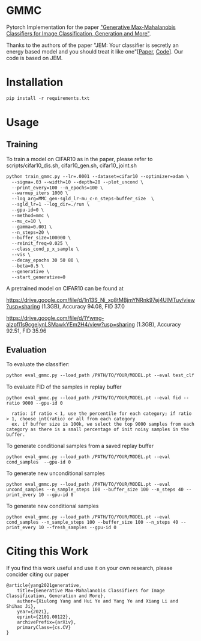 # GMMC

Pytorch Implementation for the paper ["Generative Max-Mahalanobis Classifiers for Image Classification, Generation and More"](https://arxiv.org/abs/2101.00122).

Thanks to the authors of the paper "JEM: Your classifier is secretly an energy based model and you should treat it like one"[[Paper](https://openreview.net/forum?id=Hkxzx0NtDB), [Code](https://github.com/wgrathwohl/JEM)]. Our code is based on JEM.

# Installation

```markdown
pip install -r requirements.txt
```

# Usage

## Training

To train a model on CIFAR10 as in the paper, please refer to scripts/cifar10_dis.sh, cifar10_gen.sh, cifar10_joint.sh

```markdown
python train_gmmc.py --lr=.0001 --dataset=cifar10 --optimizer=adam \
  --sigma=.03 --width=10 --depth=28 --plot_uncond \
  --print_every=100 --n_epochs=100 \
  --warmup_iters 1000 \
  --log_arg=MMC_gen-sgld_lr-mu_c-n_steps-buffer_size  \
  --sgld_lr=1 --log_dir=./run \
  --gpu-id=0 \
  --method=mmc \
  --mu_c=10 \
  --gamma=0.001 \
  --n_steps=20 \
  --buffer_size=100000 \
  --reinit_freq=0.025 \
  --class_cond_p_x_sample \
  --vis \
  --decay_epochs 30 50 80 \
  --beta=0.5 \
  --generative \
  --start_generative=0
```

A pretrained model on CIFAR10 can be found at

https://drive.google.com/file/d/1n13S_Ni_xg8tMBjmYNRnk97ej4UlMTuy/view?usp=sharing (1.3GB), Accuracy 94.08, FID 37.0

https://drive.google.com/file/d/1Ywmg-aIzpfl1s9cgeiynLSMawkYEm2H4/view?usp=sharing (1.3GB), Accuracy 92.51, FID 35.96

## Evaluation

To evaluate the classifier:
```markdown
python eval_gmmc.py --load_path /PATH/TO/YOUR/MODEL.pt --eval test_clf --dataset cifar_test --gpu-id 0
```

To evaluate FID of the samples in replay buffer
```shell script
python eval_gmmc.py --load_path /PATH/TO/YOUR/MODEL.pt --eval fid --ratio 9000 --gpu-id 0

  ratio: if ratio < 1, use the percentile for each category; if ratio > 1, choose int(ratio) or all from each category
  ex. if buffer size is 100k, we select the top 9000 samples from each category as there is a small percentage of init noisy samples in the buffer.
```

To generate conditional samples from a saved replay buffer

```shell script
python eval_gmmc.py --load_path /PATH/TO/YOUR/MODEL.pt --eval cond_samples  --gpu-id 0
```

To generate new unconditional samples
```shell script
python eval_gmmc.py --load_path /PATH/TO/YOUR/MODEL.pt --eval uncond_samples --n_sample_steps 100 --buffer_size 100 --n_steps 40 --print_every 10 --gpu-id 0
```

To generate new conditional samples

```shell script
python eval_gmmc.py --load_path /PATH/TO/YOUR/MODEL.pt --eval cond_samples --n_sample_steps 100 --buffer_size 100 --n_steps 40 --print_every 10 --fresh_samples --gpu-id 0
```


# Citing this Work

If you find this work useful and use it on your own research, please concider citing our paper
```
@article{yang2021generative,
    title={Generative Max-Mahalanobis Classifiers for Image Classification, Generation and More},
    author={Xiulong Yang and Hui Ye and Yang Ye and Xiang Li and Shihao Ji},
    year={2021},
    eprint={2101.00122},
    archivePrefix={arXiv},
    primaryClass={cs.CV}
}
```
